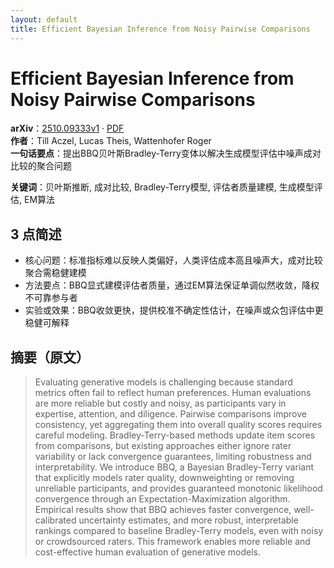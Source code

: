 ```yaml
---
layout: default
title: Efficient Bayesian Inference from Noisy Pairwise Comparisons
---
```


# Efficient Bayesian Inference from Noisy Pairwise Comparisons
**arXiv**：[2510.09333v1](https://arxiv.org/abs/2510.09333) · [PDF](https://arxiv.org/pdf/2510.09333.pdf)  
**作者**：Till Aczel, Lucas Theis, Wattenhofer Roger  
**一句话要点**：提出BBQ贝叶斯Bradley-Terry变体以解决生成模型评估中噪声成对比较的聚合问题

**关键词**：贝叶斯推断, 成对比较, Bradley-Terry模型, 评估者质量建模, 生成模型评估, EM算法

## 3 点简述
- 核心问题：标准指标难以反映人类偏好，人类评估成本高且噪声大，成对比较聚合需稳健建模
- 方法要点：BBQ显式建模评估者质量，通过EM算法保证单调似然收敛，降权不可靠参与者
- 实验或效果：BBQ收敛更快，提供校准不确定性估计，在噪声或众包评估中更稳健可解释

## 摘要（原文）

> Evaluating generative models is challenging because standard metrics often
> fail to reflect human preferences. Human evaluations are more reliable but
> costly and noisy, as participants vary in expertise, attention, and diligence.
> Pairwise comparisons improve consistency, yet aggregating them into overall
> quality scores requires careful modeling. Bradley-Terry-based methods update
> item scores from comparisons, but existing approaches either ignore rater
> variability or lack convergence guarantees, limiting robustness and
> interpretability. We introduce BBQ, a Bayesian Bradley-Terry variant that
> explicitly models rater quality, downweighting or removing unreliable
> participants, and provides guaranteed monotonic likelihood convergence through
> an Expectation-Maximization algorithm. Empirical results show that BBQ achieves
> faster convergence, well-calibrated uncertainty estimates, and more robust,
> interpretable rankings compared to baseline Bradley-Terry models, even with
> noisy or crowdsourced raters. This framework enables more reliable and
> cost-effective human evaluation of generative models.

